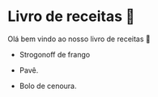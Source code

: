 # Livro de receitas :book:

Olá bem vindo ao nosso livro de receitas :handshake:

- Strogonoff de frango

- Pavê.

- Bolo de cenoura. 
